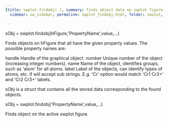 ```yaml
---
{title: swplot.findobj( ), summary: finds object data on swplot figure, keywords: sample,
  sidebar: sw_sidebar, permalink: swplot_findobj.html, folder: swplot, mathjax: 'true'}

---
```

 
sObj = swplot.findobj(hFigure,'PropertyName',value,...)
 
Finds objects on hFigure that all have the given property values. The
possible property names are:
 
  handle      Handle of the graphical object.
  number      Unique number of the object (increasing integer numbers).
  name        Name of the object, identifies groups, such as 'atom' for
              all atoms.
  label       Label of the objects, can identify types of atoms, etc. if
              will accept sub strings. E.g. 'Cr' option would match 'Cr1
              Cr3+' and 'Cr2 Cr3+' labels.
 
sObj is a struct that contains all the stored data corresponding to the
found objects.
 
sObj = swplot.findobj('PropertyName',value,...)
 
Finds object on the active swplot figure.
 

